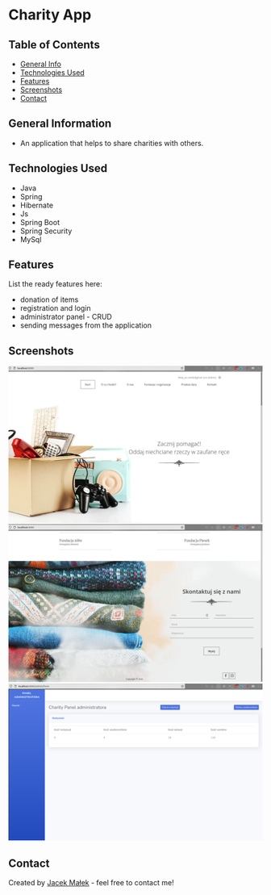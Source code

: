 # Charity App

<!-- > Outline a brief description of your project.
> Live demo [_here_](https://www.example.com).
If you have the project hosted somewhere, include the link here. -->

## Table of Contents
* [General Info](#general-information)
* [Technologies Used](#technologies-used)
* [Features](#features)
* [Screenshots](#screenshots)
* [Contact](#contact)
<!-- * [License](#license) -->


## General Information
- An application that helps to share charities with others.


## Technologies Used
- Java
- Spring
- Hibernate
- Js
- Spring Boot
- Spring Security
- MySql



## Features
List the ready features here:
- donation of items
- registration and login
- administrator panel - CRUD
- sending messages from the application



## Screenshots
![Charity0](./images/Charity0.png)
![Charity2](./images/Charity2.png)
![Charity1](./images/Charity1.png)



## Contact
Created by [Jacek Małek](mailto:jac.malek@gmail.com) - feel free to contact me!

